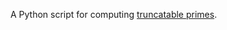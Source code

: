 A Python script for computing [truncatable primes](https://community.wolfram.com/groups/-/m/t/1569707).
